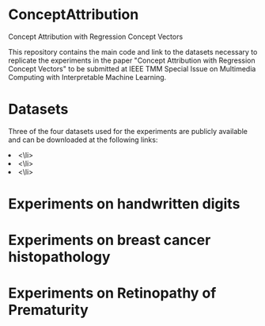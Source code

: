 # ConceptAttribution
Concept Attribution with Regression Concept Vectors

This repository contains the main code and link to the datasets necessary to replicate the experiments in the paper "Concept Attribution with Regression Concept Vectors" to be submitted at IEEE TMM Special Issue on Multimedia Computing with Interpretable Machine Learning.

# Datasets
Three of the four datasets used for the experiments are publicly available and can be downloaded at the following links:
<li> <\li>
<li> <\li>
<li> <\li>

# Experiments on handwritten digits

# Experiments on breast cancer histopathology

# Experiments on Retinopathy of Prematurity
